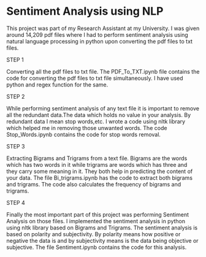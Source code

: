 # Sentiment Analysis using NLP
This project was part of my Research Assistant at my University. I was given around 14,209 pdf files where I had to perform sentiment analysis using natural language processing in python upon converting the pdf files to txt files.

STEP 1

Converting all the pdf files to txt file. The PDF_To_TXT.ipynb file contains the code for converting the pdf files to txt file simultaneously. I have used python and regex function for the same.

STEP 2

While performing sentiment analysis of any text file it is important to remove all the redundant data.The data which holds no value in your analysis. By redundant data I mean stop words,etc. I wrote a code using nltk library which helped me in removing those unwanted words. The code Stop_Words.ipynb contains the code for stop words removal.

STEP 3 

Extracting Bigrams and Trigrams from a text file. Bigrams are the words which has two words in it while trigrams are words which has three and they carry some meaning in it. They both help in predicting the content of your data. The file Bi_trigrams.ipynb has the code to extract both bigrams and trigrams. The code also calculates the frequency of bigrams and trigrams.

STEP 4 

Finally the most important part of this project was performing Sentiment Analysis on those files. I implemented the sentiment analysis in python using nltk library based on Bigrams and Trigrams. The sentiment analysis is based on polarity and subjectivity. By polarity means how positive or negative the data is and by subjectivity means is the data being objective or subjective. The file Sentiment.ipynb contains the code for this analysis.
